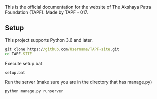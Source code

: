 This is the official documentation for the website of The Akshaya Patra Foundation (TAPF). Made by TAPF - 017.

## Setup

This project supports Python 3.6 and later.

```bat
git clone https://github.com/Username/TAPF-site.git
cd TAPF-SITE
```

Execute setup.bat
```bat
setup.bat
```

Run the server (make sure you are in the directory that has manage.py)
```bat
python manage.py runserver
```


